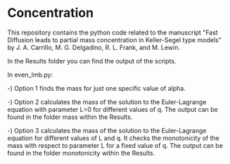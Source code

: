 # Concentration

This repository contains the python code related to the manuscript "Fast Diffusion leads to partial mass concentration in Keller-Segel type models" by J. A. Carrillo, M. G. Delgadino, R. L. Frank, and M. Lewin.

In the Results folder you can find the output of the scripts.


In even_lmb.py:

-) Option 1 finds the mass for just one specific value of alpha.

-) Option 2 calculates the mass of the solution to the Euler-Lagrange equation with parameter L=0 for different values of q. The output can be found in the folder mass within the Results.

-) Option 3 calculates the mass of the solution to the Euler-Lagrange equation for different values of L and q. It checks the monotonicity of the mass with respect to parameter L for a fixed value of q. The output can be found in the folder monotonicity within the Results.
